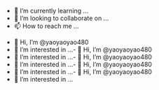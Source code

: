 
- 🌱 I’m currently learning ...
- 💞️ I’m looking to collaborate on ...
- 📫 How to reach me ...

<!---
yaoyaoyao480/yaoyaoyao480 is a ✨ special ✨ repository because its `README.md` (this file) appears on your GitHub profile.
You can click the Preview link to take a look at your changes.
--->
- 👋 Hi, I’m @yaoyaoyao480
- 👀 I’m interested in ...- 👋 Hi, I’m @yaoyaoyao480
- 👀 I’m interested in ...- 👋 Hi, I’m @yaoyaoyao480
- 👀 I’m interested in ...- 👋 Hi, I’m @yaoyaoyao480
- 👀 I’m interested in ...- 👋 Hi, I’m @yaoyaoyao480
- 👀 I’m interested in ...
